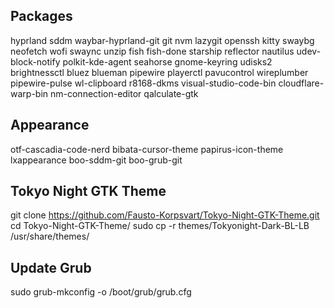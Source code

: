 ## Packages
hyprland sddm waybar-hyprland-git git nvm lazygit openssh kitty swaybg neofetch wofi swaync unzip fish fish-done starship reflector nautilus udev-block-notify polkit-kde-agent seahorse gnome-keyring udisks2 brightnessctl bluez blueman pipewire playerctl pavucontrol wireplumber pipewire-pulse wl-clipboard r8168-dkms visual-studio-code-bin cloudflare-warp-bin nm-connection-editor qalculate-gtk

## Appearance
otf-cascadia-code-nerd bibata-cursor-theme papirus-icon-theme lxappearance boo-sddm-git boo-grub-git

## Tokyo Night GTK Theme
git clone https://github.com/Fausto-Korpsvart/Tokyo-Night-GTK-Theme.git
cd Tokyo-Night-GTK-Theme/
sudo cp -r themes/Tokyonight-Dark-BL-LB /usr/share/themes/
## Update Grub
sudo grub-mkconfig -o /boot/grub/grub.cfg
